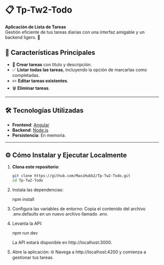 # 📋 Tp-Tw2-Todo  

**Aplicación de Lista de Tareas**  
Gestión eficiente de tus tareas diarias con una interfaz amigable y un backend ligero. 🚀

## 🌟 **Características Principales**
- 📝 **Crear tareas** con título y descripción.  
- ✅ **Listar todas las tareas**, incluyendo la opción de marcarlas como completadas.  
- ✏️ **Editar tareas existentes**.  
- 🗑️ **Eliminar tareas**.  

---

## 🛠️ **Tecnologías Utilizadas**
- **Frontend**: [Angular](https://angular.io/)  
- **Backend**: [Node.js](https://nodejs.org/)  
- **Persistencia**: En memoria.  

---

## ⚙️ **Cómo Instalar y Ejecutar Localmente**

1. **Clona este repositorio**:  
   ```bash
   git clone https://github.com/MaxiHubb2/Tp-Tw2-Todo.git
   cd Tp-Tw2-Todo

2. Instala las dependencias:

   npm install


3. Configura las variables de entorno:
   Copia el contenido del archivo .env.defaults en un nuevo archivo llamado .env.

4. Levanta la API:

   npm run dev

   La API estará disponible en http://localhost:3000.

5. Abre la aplicación:
   🌐 Navega a http://localhost:4200 y comienza a gestionar tus tareas.

